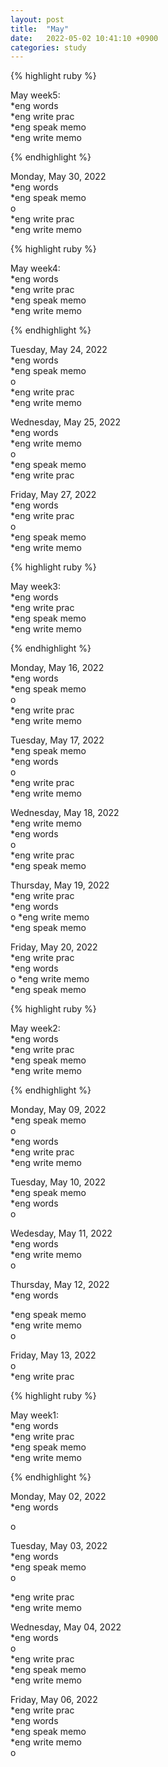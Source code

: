 ```yaml
---
layout: post
title:  "May"
date:   2022-05-02 10:41:10 +0900
categories: study
---
```




{% highlight ruby %}


May week5:  
*eng words  
*eng write prac  
*eng speak memo   
*eng write memo  


{% endhighlight %}



Monday, May 30, 2022     
*eng words  
*eng speak memo   
o  
*eng write prac  
*eng write memo  




{% highlight ruby %}


May week4:  
*eng words  
*eng write prac  
*eng speak memo   
*eng write memo  


{% endhighlight %}


Tuesday, May 24, 2022     
*eng words  
*eng speak memo   
o  
*eng write prac  
*eng write memo  




Wednesday, May 25, 2022     
*eng words  
*eng write memo   
o  
*eng speak memo     
*eng write prac  


Friday, May 27, 2022     
*eng words  
*eng write prac  
o  
*eng speak memo     
*eng write memo    
 





{% highlight ruby %}


May week3:  
*eng words  
*eng write prac  
*eng speak memo   
*eng write memo  


{% endhighlight %}



Monday, May 16, 2022     
*eng words  
*eng speak memo   
o  
*eng write prac  
*eng write memo  



Tuesday, May 17, 2022     
*eng speak memo   
*eng words  
o  
*eng write prac  
*eng write memo  


Wednesday, May 18, 2022     
*eng write memo  
*eng words  
o  
*eng write prac  
*eng speak memo   


Thursday, May 19, 2022     
*eng write prac  
*eng words  
o
*eng write memo    
*eng speak memo   


Friday, May 20, 2022     
*eng write prac  
*eng words  
o
*eng write memo    
*eng speak memo   




{% highlight ruby %}


May week2:  
*eng words  
*eng write prac  
*eng speak memo   
*eng write memo  


{% endhighlight %}


Monday, May 09, 2022     
*eng speak memo   
o  
*eng words  
*eng write prac  
*eng write memo  


Tuesday, May 10, 2022     
*eng speak memo   
*eng words  
o  


Wedesday, May 11, 2022     
*eng words  
*eng write memo  
o  


Thursday, May 12, 2022  
*eng words  

*eng speak memo   
*eng write memo  
o  


Friday, May 13, 2022  
o  
*eng write prac  




{% highlight ruby %}


May week1:  
*eng words  
*eng write prac  
*eng speak memo   
*eng write memo  


{% endhighlight %}


Monday, May 02, 2022  
*eng words  
    
o


Tuesday, May 03, 2022  
*eng words  
*eng speak memo   
o  

*eng write prac  
*eng write memo  

  
Wednesday, May 04, 2022  
*eng words  
o  
*eng write prac  
*eng speak memo   
*eng write memo  


Friday, May 06, 2022  
*eng write prac  
*eng words  
*eng speak memo    
*eng write memo  
o  
  

